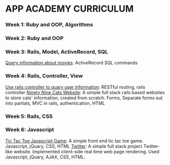 # APP ACADEMY CURRICULUM

### Week 1: Ruby and OOP, Algorithms

### Week 2: Ruby and OOP

### Week 3: Rails, Model, ActiveRecord, SQL
[Query informaiton about movies](./w3d4/Movie_buff/movie_buff): ActiveRecord SQL commands
### Week 4: Rails, Controller, View
[Use rails controller to quary user information](./w4d1/first_routes): RESTful routing, rails controller
[Ninety Nine Cats Website](./w4d3/ninety_nine_cats_ii): A simple full stack rails based websites to store cats' information, created from scratch. Forms, Separate forms out into partials, MVC in rails, authentication, HTML
### Week 5: Rails, CSS
### Week 6: Javascript
[Tic Tac Toe Javascript Game](./w6d2/tictactoe): A simple front end tic tac toe game. Javascript, jQuary, CSS, HTML
[Twitter](./w6d3/ajaxTwitter): A simple full stack project Twitter-like website. Implemented client-side real time web page rendering. Used Javascript, jQuary, AJAX, CSS, HTML.
